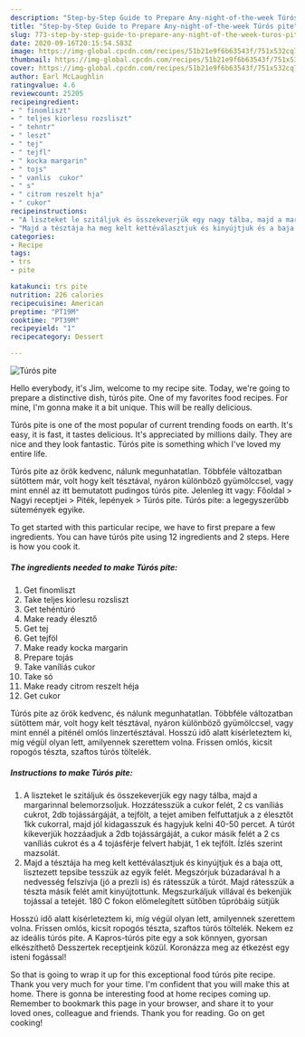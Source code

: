```yaml
---
description: "Step-by-Step Guide to Prepare Any-night-of-the-week Túrós pite"
title: "Step-by-Step Guide to Prepare Any-night-of-the-week Túrós pite"
slug: 773-step-by-step-guide-to-prepare-any-night-of-the-week-turos-pite
date: 2020-09-16T20:15:54.583Z
image: https://img-global.cpcdn.com/recipes/51b21e9f6b63543f/751x532cq70/turos-pite-recept-foto.jpg
thumbnail: https://img-global.cpcdn.com/recipes/51b21e9f6b63543f/751x532cq70/turos-pite-recept-foto.jpg
cover: https://img-global.cpcdn.com/recipes/51b21e9f6b63543f/751x532cq70/turos-pite-recept-foto.jpg
author: Earl McLaughlin
ratingvalue: 4.6
reviewcount: 25205
recipeingredient:
- " finomliszt"
- " teljes kiorlesu rozsliszt"
- " tehntr"
- " leszt"
- " tej"
- " tejfl"
- " kocka margarin"
- " tojs"
- " vanlis  cukor"
- " s"
- " citrom reszelt hja"
- " cukor"
recipeinstructions:
- "A liszteket le szitáljuk és összekeverjük egy nagy tálba, majd a margarinnal belemorzsoljuk. Hozzátesszük a cukor felét, 2 cs vaníliás cukrot, 2db tojássárgáját, a tejfölt, a tejet amiben felfuttatjuk a z élesztőt 1kk cukorral, majd jól kidagasszuk és hagyjuk kelni 40-50 percet. A túrót kikeverjük hozzáadjuk a 2db tojássárgáját, a cukor másik felét a 2 cs vaníliás cukrot és a 4 tojásférje felvert habját, 1 ek tejfölt. Ízlés szerint mazsolát."
- "Majd a tésztája ha meg kelt kettéválasztjuk és kinyújtjuk és a baja ott, lisztezett tepsibe tesszük az egyik felét. Megszórjuk búzadarával h a nedvesség felszívja (jó a prezli is) és rátesszük a túrót. Majd rátesszük a tészta másik felét amit kinyújtottunk. Megszurkáljuk villával és bekenjük tojással a tetejét. 180 C fokon előmelegített sütőben tűpróbáig sütjük"
categories:
- Recipe
tags:
- trs
- pite

katakunci: trs pite 
nutrition: 226 calories
recipecuisine: American
preptime: "PT19M"
cooktime: "PT39M"
recipeyield: "1"
recipecategory: Dessert

---
```



![Túrós pite](https://img-global.cpcdn.com/recipes/51b21e9f6b63543f/751x532cq70/turos-pite-recept-foto.jpg)

Hello everybody, it's Jim, welcome to my recipe site. Today, we're going to prepare a distinctive dish, túrós pite. One of my favorites food recipes. For mine, I'm gonna make it a bit unique. This will be really delicious.

Túrós pite is one of the most popular of current trending foods on earth. It's easy, it is fast, it tastes delicious. It's appreciated by millions daily. They are nice and they look fantastic. Túrós pite is something which I've loved my entire life.

Túrós pite az örök kedvenc, nálunk megunhatatlan. Többféle változatban sütöttem már, volt hogy kelt tésztával, nyáron különböző gyümölccsel, vagy mint ennél az itt bemutatott pudingos túrós pite. Jelenleg itt vagy: Főoldal &gt; Nagyi receptjei &gt; Piték, lepények &gt; Túrós pite. Túrós pite: a legegyszerűbb sütemények egyike.


To get started with this particular recipe, we have to first prepare a few ingredients. You can have túrós pite using 12 ingredients and 2 steps. Here is how you cook it.

<!--inarticleads1-->

##### The ingredients needed to make Túrós pite:

1. Get  finomliszt
1. Take  teljes kiorlesu rozsliszt
1. Get  tehéntúró
1. Make ready  élesztő
1. Get  tej
1. Get  tejföl
1. Make ready  kocka margarin
1. Prepare  tojás
1. Take  vaníliás  cukor
1. Take  só
1. Make ready  citrom reszelt héja
1. Get  cukor


Túrós pite az örök kedvenc, és nálunk megunhatatlan. Többféle változatban sütöttem már, volt hogy kelt tésztával, nyáron különböző gyümölccsel, vagy mint ennél a piténél omlós linzertésztával. Hosszú idő alatt kísérleteztem ki, míg végül olyan lett, amilyennek szerettem volna. Frissen omlós, kicsit ropogós tészta, szaftos túrós töltelék. 

<!--inarticleads2-->

##### Instructions to make Túrós pite:

1. A liszteket le szitáljuk és összekeverjük egy nagy tálba, majd a margarinnal belemorzsoljuk. Hozzátesszük a cukor felét, 2 cs vaníliás cukrot, 2db tojássárgáját, a tejfölt, a tejet amiben felfuttatjuk a z élesztőt 1kk cukorral, majd jól kidagasszuk és hagyjuk kelni 40-50 percet. A túrót kikeverjük hozzáadjuk a 2db tojássárgáját, a cukor másik felét a 2 cs vaníliás cukrot és a 4 tojásférje felvert habját, 1 ek tejfölt. Ízlés szerint mazsolát.
1. Majd a tésztája ha meg kelt kettéválasztjuk és kinyújtjuk és a baja ott, lisztezett tepsibe tesszük az egyik felét. Megszórjuk búzadarával h a nedvesség felszívja (jó a prezli is) és rátesszük a túrót. Majd rátesszük a tészta másik felét amit kinyújtottunk. Megszurkáljuk villával és bekenjük tojással a tetejét. 180 C fokon előmelegített sütőben tűpróbáig sütjük


Hosszú idő alatt kísérleteztem ki, míg végül olyan lett, amilyennek szerettem volna. Frissen omlós, kicsit ropogós tészta, szaftos túrós töltelék. Nekem ez az ideális túrós pite. A Kapros-túrós pite egy a sok könnyen, gyorsan elkészíthető Desszertek receptjeink közül. Koronázza meg az étkezést egy isteni fogással! 

So that is going to wrap it up for this exceptional food túrós pite recipe. Thank you very much for your time. I'm confident that you will make this at home. There is gonna be interesting food at home recipes coming up. Remember to bookmark this page in your browser, and share it to your loved ones, colleague and friends. Thank you for reading. Go on get cooking!

